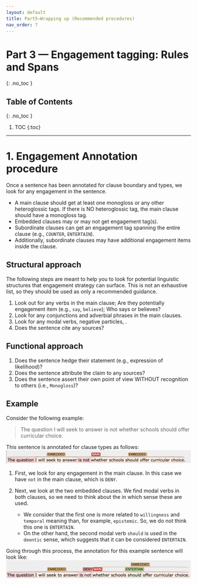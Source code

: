 ```yaml
---
layout: default
title: Part5—Wrapping up (Recommended procedures)
nav_order: 7
---
```


# Part 3 — Engagement tagging: Rules and Spans
{: .no_toc }
## Table of Contents
{: .no_toc }

1. TOC
{:toc}

---

# 1. Engagement Annotation procedure
Once a sentence has been annotated for clause boundary and types, we look for any engagement in the sentence.

- A main clause should get at least one monogloss or any other heteroglossic tags. If there is NO heteroglossic tag, the main clause should have a monogloss tag.
- Embedded clauses may or may not get engagement tag(s).
- Subordinate clauses can get an engagement tag spanning the entire clause (e.g., `COUNTER`, `ENTERTAIN`).
- Additionally, subordinate clauses may have additional engagement items inside the clause.

## Structural approach
The following steps are meant to help you to look for potential linguistic structures that engagement strategy can surface. This is not an exhaustive list, so they should be used as only a recommended guidance.
1. Look out for any verbs in the main clause; Are they potentially engagement item (e.g., `say`, `believe`); Who says or believes?
2. Look for any conjunctions and adverbial phrases in the main clauses.
3. Look for any modal verbs, negative particles, .
4. Does the sentence cite any sources?

## Functional approach
1. Does the sentence hedge their statement (e.g., expression of likelihood)?
2. Does the sentence attribute the claim to any sources?
3. Does the sentence assert their own point of view WITHOUT recognition to others (i.e., `Monogloss`)?

## Example
Consider the following example:
> The question I will seek to answer is not whether schools should offer curricular choice.

This sentence is annotated for clause types as follows:
![example-clause](figures/Tutorial/example_clause_boundary.png)

1. First, we look for any engagement in the main clause. In this case we have `not` in the main clause, which is `DENY`.

2. Next, we look at the two embedded clauses. We find modal verbs in both clauses, so we need to think about the in which sense these are used.
   - We consider that the first one is more related to `willingness` and `temporal` meaning than, for example, `epistemic`. So, we do not think this one is `ENTERTAIN`. 
   - On the other hand, the second modal verb `should` is used in the `deontic` sense, which suggests that it can be considered `ENTERTAIN`.

Going through this process, the annotation for this example sentence will look like:
![example-annotated](figures/Tutorial/example1_annotated.png)
